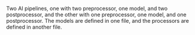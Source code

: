 Two AI pipelines, one with two preprocessor, one model, and two postprocessor, and the other with one preprocessor, one model, and one postprocessor. The models are defined in one file, and the processors are defined in another file.